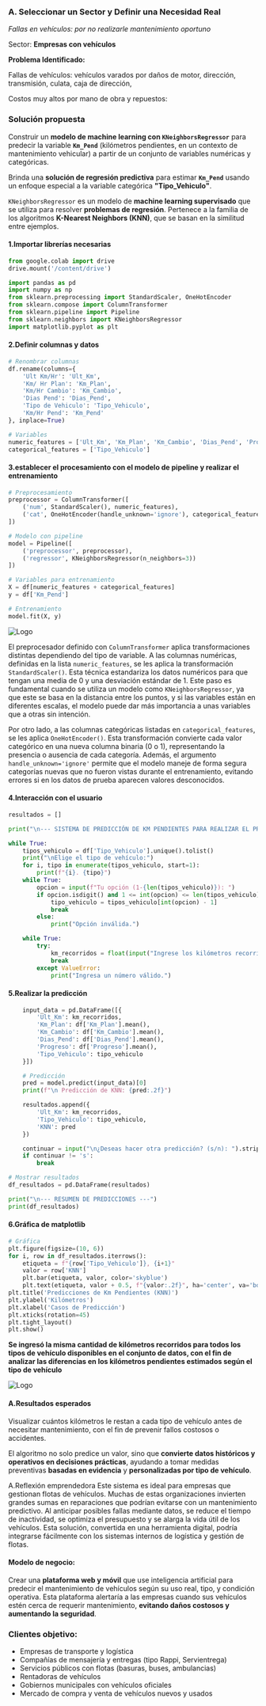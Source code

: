 

### **A. Seleccionar un Sector y Definir una Necesidad Real**

*Fallas en vehículos: por no realizarle mantenimiento oportuno*

Sector: **Empresas con vehículos**

**Problema Identificado:**

Fallas de vehículos: vehículos varados por daños de motor, dirección, transmisión, culata, caja de dirección, 

Costos muy altos por mano de obra y repuestos:



### **Solución propuesta**

Construir un **modelo de machine learning con `KNeighborsRegressor`** para predecir la variable **`Km_Pend`** (kilómetros pendientes,   en un contexto de mantenimiento vehicular) a partir de un conjunto de variables numéricas y categóricas.

Brinda una **solución de regresión predictiva** para estimar **`Km_Pend`**   usando  un enfoque especial a la variable categórica **"Tipo_Vehiculo"**. 

`KNeighborsRegressor` es un modelo de **machine learning supervisado** que se utiliza para resolver **problemas de regresión**. Pertenece a la familia de los algoritmos **K-Nearest Neighbors (KNN)**, que se basan en la similitud entre ejemplos.



#### 1.Importar librerías necesarias

```python
from google.colab import drive
drive.mount('/content/drive')

import pandas as pd
import numpy as np
from sklearn.preprocessing import StandardScaler, OneHotEncoder
from sklearn.compose import ColumnTransformer
from sklearn.pipeline import Pipeline
from sklearn.neighbors import KNeighborsRegressor
import matplotlib.pyplot as plt
```


#### 2.Definir columnas y datos 

```python
# Renombrar columnas
df.rename(columns={
    'Ult Km/Hr': 'Ult_Km',
    'Km/ Hr Plan': 'Km_Plan',
    'Km/Hr Cambio': 'Km_Cambio',
    'Dias Pend': 'Dias_Pend',
    'Tipo de Vehiculo': 'Tipo_Vehiculo',
    'Km/Hr Pend': 'Km_Pend'
}, inplace=True)

# Variables
numeric_features = ['Ult_Km', 'Km_Plan', 'Km_Cambio', 'Dias_Pend', 'Progreso']
categorical_features = ['Tipo_Vehiculo']
```


#### 3.establecer el procesamiento con el modelo de pipeline y realizar el entrenamiento

```python
# Preprocesamiento
preprocessor = ColumnTransformer([
    ('num', StandardScaler(), numeric_features),
    ('cat', OneHotEncoder(handle_unknown='ignore'), categorical_features)
])

# Modelo con pipeline
model = Pipeline([
    ('preprocessor', preprocessor),
    ('regressor', KNeighborsRegressor(n_neighbors=3))
])

# Variables para entrenamiento
X = df[numeric_features + categorical_features]
y = df['Km_Pend']

# Entrenamiento
model.fit(X, y)
```



![Logo](https://i.pinimg.com/1200x/33/8d/0c/338d0c1e53cd64340d37460bbf80ce37.jpg)





El preprocesador definido con `ColumnTransformer` aplica transformaciones distintas dependiendo del tipo de variable. A las columnas numéricas, definidas en la lista `numeric_features`, se les aplica la transformación `StandardScaler()`. Esta técnica estandariza los datos numéricos para que tengan una media de 0 y una desviación estándar de 1. Este paso es fundamental cuando se utiliza un modelo como `KNeighborsRegressor`, ya que este se basa en la distancia entre los puntos, y si las variables están en diferentes escalas, el modelo puede dar más importancia a unas variables que a otras sin intención.

Por otro lado, a las columnas categóricas listadas en `categorical_features`, se les aplica `OneHotEncoder()`. Esta transformación convierte cada valor categórico en una nueva columna binaria (0 o 1), representando la presencia o ausencia de cada categoría. Además, el argumento `handle_unknown='ignore'` permite que el modelo maneje de forma segura categorías nuevas que no fueron vistas durante el entrenamiento, evitando errores si en los datos de prueba aparecen valores desconocidos.

#### 4.Interacción con el usuario 

```python
resultados = []

print("\n--- SISTEMA DE PREDICCIÓN DE KM PENDIENTES PARA REALIZAR EL PRÓXIMO MANTENIMIENTO ---")

while True:
    tipos_vehiculo = df['Tipo_Vehiculo'].unique().tolist()
    print("\nElige el tipo de vehículo:")
    for i, tipo in enumerate(tipos_vehiculo, start=1):
        print(f"{i}. {tipo}")
    while True:
        opcion = input(f"Tu opción (1-{len(tipos_vehiculo)}): ")
        if opcion.isdigit() and 1 <= int(opcion) <= len(tipos_vehiculo):
            tipo_vehiculo = tipos_vehiculo[int(opcion) - 1]
            break
        else:
            print("Opción inválida.")

    while True:
        try:
            km_recorridos = float(input("Ingrese los kilómetros recorridos (Ult_Km): "))
            break
        except ValueError:
            print("Ingresa un número válido.")
```
#### 5.Realizar la predicción 

```python
    input_data = pd.DataFrame([{
        'Ult_Km': km_recorridos,
        'Km_Plan': df['Km_Plan'].mean(),
        'Km_Cambio': df['Km_Cambio'].mean(),
        'Dias_Pend': df['Dias_Pend'].mean(),
        'Progreso': df['Progreso'].mean(),
        'Tipo_Vehiculo': tipo_vehiculo
    }])

    # Predicción
    pred = model.predict(input_data)[0]
    print(f"\n Predicción de KNN: {pred:.2f}")

    resultados.append({
        'Ult_Km': km_recorridos,
        'Tipo_Vehiculo': tipo_vehiculo,
        'KNN': pred
    })

    continuar = input("\n¿Deseas hacer otra predicción? (s/n): ").strip().lower()
    if continuar != 's':
        break

# Mostrar resultados
df_resultados = pd.DataFrame(resultados)

print("\n--- RESUMEN DE PREDICCIONES ---")
print(df_resultados)
```

#### 6.Gráfica de matplotlib

```python
# Gráfica
plt.figure(figsize=(10, 6))
for i, row in df_resultados.iterrows():
    etiqueta = f"{row['Tipo_Vehiculo']}, {i+1}"
    valor = row['KNN']
    plt.bar(etiqueta, valor, color='skyblue')
    plt.text(etiqueta, valor + 0.5, f"{valor:.2f}", ha='center', va='bottom', fontsize=10)
plt.title('Predicciones de Km Pendientes (KNN)')
plt.ylabel('Kilómetros')
plt.xlabel('Casos de Predicción')
plt.xticks(rotation=45)
plt.tight_layout()
plt.show()
```
**Se ingresó la misma cantidad de kilómetros recorridos para todos los tipos de vehículo disponibles en el conjunto de datos, con el fin de analizar las diferencias en los kilómetros pendientes estimados según el tipo de vehículo**


![Logo](https://i.pinimg.com/1200x/a7/d7/ed/a7d7edc9177235b9d851417856bf540f.jpg)


#### A.Resultados esperados

Visualizar cuántos kilómetros le restan a cada tipo de vehículo antes de necesitar mantenimiento, con el fin de prevenir fallos costosos o accidentes.

El algoritmo no solo predice un valor, sino que **convierte datos históricos y operativos en decisiones prácticas**, ayudando a tomar medidas preventivas **basadas en evidencia** y **personalizadas por tipo de vehículo**.

A.Reflexión emprendedora
Este sistema es ideal para empresas que gestionan flotas de vehículos. Muchas de estas organizaciones invierten grandes sumas en reparaciones que podrían evitarse con un mantenimiento predictivo. Al anticipar posibles fallas mediante datos, se
reduce el tiempo de inactividad, se optimiza el presupuesto y se alarga la vida útil de los vehículos. Esta solución, convertida en una herramienta digital, podría integrarse fácilmente con los sistemas internos de logística y gestión de flotas.



#### **Modelo de negocio:**

Crear una **plataforma web y móvil** que use inteligencia artificial para predecir el mantenimiento de vehículos según su uso real, tipo, y condición operativa. Esta plataforma alertaría a las empresas cuando sus vehículos estén cerca de requerir mantenimiento, **evitando daños costosos y aumentando la seguridad**.



### **Clientes objetivo:**

- Empresas de transporte y logística
- Compañías de mensajería y entregas (tipo Rappi, Servientrega)
- Servicios públicos con flotas (basuras, buses, ambulancias)
- Rentadoras de vehículos
- Gobiernos municipales con vehículos oficiales
- Mercado de compra y venta de vehículos nuevos y usados